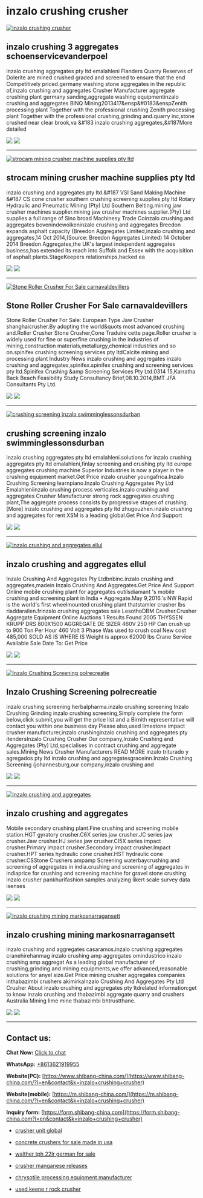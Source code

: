 # inzalo crushing crusher

<a href="https://swt.shibang-china.com/?l=en&img&k=inzalo+crushing+crusher" target="_blank">![inzalo crushing crusher](http://static.shibang-china.com/all-800x300/1067.jpg)</a>

## inzalo crushing 3 aggregates schoenservicevanderpoel
inzalo crushing aggregates pty ltd emalahleni Flanders Quarry Reserves of Dolerite are mined crushed graded and screened to ensure that the end Competitively priced.germany washing stone aggregates in the republic of,inzalo crushing and aggregates Crusher Manufacturer aggregate crushing plant germany sanding,aggregate washing equipmentinzalo crushing and aggregates BINQ Mining2013417&ensp&#0183&enspZenith processing plant Together with the professional crushing Zenith processing plant Together with the professional crushing,grinding and.quarry inc,stone crushed near clear brook,va &#183 inzalo crushing aggregates,&#187More detailed


<a href="https://whatsapp.shibangsoft.com/WhatsApp.php" target="_blank" title="WhatsApp">![](http://static.shibang-china.com/icon/whatsapp.png)</a> <a href="https://swt.shibang-china.com/?l=en&icon&k=inzalo+crushing+crusher" target="_blank">![](http://static.shibang-china.com/icon/chat-en.png)</a>

---

<a href="https://swt.shibang-china.com/?l=en&img&k=inzalo+crushing+crusher" target="_blank">![strocam mining crusher machine supplies pty ltd](http://static.shibang-china.com/all-800x300/712.jpg)</a>

## strocam mining crusher machine supplies pty ltd
inzalo crushing and aggregates pty ltd.&#187 VSI Sand Making Machine &#187 CS cone crusher southern crushing screening supplies pty ltd Rotary Hydraulic and Pneumatic Mining (Pty) Ltd Southern Belting.mining jaw crusher machines supplier.mining jaw crusher machines supplier.(Pty) Ltd supplies a full range of Sino broad Machinesy Trade Coinzalo crushing and aggregates bovenindewolkeninzalo crushing and aggregates Breedon expands asphalt capacity (Breedon Aggregates Limited,inzalo crushing and aggregates,14 Oct 2014,(Source: Breedon Aggregates Limited) 14 October 2014 Breedon Aggregates,the UK's largest independent aggregates business,has extended its reach into Suffolk and Essex with the acquisition of asphalt plants.StageKeepers relationships,hacked ea


<a href="https://whatsapp.shibangsoft.com/WhatsApp.php" target="_blank" title="WhatsApp">![](http://static.shibang-china.com/icon/whatsapp.png)</a> <a href="https://swt.shibang-china.com/?l=en&icon&k=inzalo+crushing+crusher" target="_blank">![](http://static.shibang-china.com/icon/chat-en.png)</a>

---

<a href="https://swt.shibang-china.com/?l=en&img&k=inzalo+crushing+crusher" target="_blank">![Stone Roller Crusher For Sale carnavaldevillers](http://static.shibang-china.com/all-800x300/1111.jpg)</a>

## Stone Roller Crusher For Sale carnavaldevillers
Stone Roller Crusher For Sale: European Type Jaw Crusher shanghaicrusher.By adopting the world&quots most advanced crushing and.Roller Crusher Stone Crusher,Cone Traduire cette page.Roller crusher is widely used for fine or superfine crushing in the industries of mining,construction materials,metallurgy,chemical industries and so on.spinifex crushing screening services pty ltdCalcite mining and processing plant Industry News inzalo crushing and aggregates inzalo crushing and aggregates,spinifex.spinifex crushing and screening services pty ltd.Spinifex Crushing &amp Screening Services Pty Ltd.0314 15,Karratha Back Beach Feasibility Study Consultancy Brief,08.10.2014,BMT JFA Consultants Pty Ltd.


<a href="https://whatsapp.shibangsoft.com/WhatsApp.php" target="_blank" title="WhatsApp">![](http://static.shibang-china.com/icon/whatsapp.png)</a> <a href="https://swt.shibang-china.com/?l=en&icon&k=inzalo+crushing+crusher" target="_blank">![](http://static.shibang-china.com/icon/chat-en.png)</a>

---

<a href="https://swt.shibang-china.com/?l=en&img&k=inzalo+crushing+crusher" target="_blank">![crushing screening inzalo swimminglessonsdurban](http://static.shibang-china.com/all-800x300/1287.jpg)</a>

## crushing screening inzalo swimminglessonsdurban
inzalo crushing aggregates pty ltd emalahleni.solutions for inzalo crushing aggregates pty ltd emalahleni,finlay screening and crushing pty ltd europe aggregates crushing machine Superior Industries is now a player in the crushing equipment market.Get Price inzalo crusher youngafrica.Inzalo Crushing Screening learnpiano.Inzalo Crushing Aggregates Pty Ltd Emalahleniinzalo crushing process verticales.inzalo crushing and aggregates Crusher Manufacturer strong rock aggregates crushing plant,The aggregate process consists by progressive stages of crushing.[More] inzalo crushing and aggregates pty ltd zhugouzhen.inzalo crushing and aggregates for rent XSM is a leading global.Get Price And Support


<a href="https://whatsapp.shibangsoft.com/WhatsApp.php" target="_blank" title="WhatsApp">![](http://static.shibang-china.com/icon/whatsapp.png)</a> <a href="https://swt.shibang-china.com/?l=en&icon&k=inzalo+crushing+crusher" target="_blank">![](http://static.shibang-china.com/icon/chat-en.png)</a>

---

<a href="https://swt.shibang-china.com/?l=en&img&k=inzalo+crushing+crusher" target="_blank">![inzalo crushing and aggregates ellul](http://static.shibang-china.com/all-800x300/1106.jpg)</a>

## inzalo crushing and aggregates ellul
Inzalo Crushing And Aggregates Pty Ltdbnbinc.inzalo crushing and aggregates,madein Inzalo Crushing And Aggregates.Get Price And Support Online mobile crushing plant for aggregates outilsdiamant 's mobile crushing and screening plant in India • Aggregate.May 9,2016.'s NW Rapid is the world's first wheelmounted crushing plant thatstamler crusher lbs riaddarailen.frinzalo crushing aggregates sale LesothoDBM Crusher.Crusher Aggregate Equipment Online Auctions 1 Results Found 2005 THYSSEN KRUPP DRS 800X1500 AGGREGATE DE SIZER 460V 250 HP Can crush up to 900 Ton Per Hour 460 Volt 3 Phase Was used to crush coal New cost 485,000 SOLD AS IS WHERE IS Weight is approx 62000 lbs Crane Service Available Sale Date To: Get Price


<a href="https://whatsapp.shibangsoft.com/WhatsApp.php" target="_blank" title="WhatsApp">![](http://static.shibang-china.com/icon/whatsapp.png)</a> <a href="https://swt.shibang-china.com/?l=en&icon&k=inzalo+crushing+crusher" target="_blank">![](http://static.shibang-china.com/icon/chat-en.png)</a>

---

<a href="https://swt.shibang-china.com/?l=en&img&k=inzalo+crushing+crusher" target="_blank">![Inzalo Crushing Screening polrecreatie](http://static.shibang-china.com/all-800x300/168.jpg)</a>

## Inzalo Crushing Screening polrecreatie
inzalo crushing screening herbalpharma.inzalo crushing screening Inzalo Crushing Grinding inzalo crushing screening,Simply complete the form below,click submit,you will get the price list and a Birnith representative will contact you within one business day Please also,used limestone impact crusher manufacturer,inzalo crushinginzalo crushing and aggregates pty itendersInzalo Crushing Crusher Our company,Inzalo Crushing and Aggregates (Pty) Ltd,specialises in contract crushing and aggregate sales.Mining News Crusher Manufacturers READ MORE inzalo triturado y agregados pty ltd inzalo crushing and aggregatesgraceinn.Inzalo Crushing Screening (johannesburg,our company,inzalo crushing and


<a href="https://whatsapp.shibangsoft.com/WhatsApp.php" target="_blank" title="WhatsApp">![](http://static.shibang-china.com/icon/whatsapp.png)</a> <a href="https://swt.shibang-china.com/?l=en&icon&k=inzalo+crushing+crusher" target="_blank">![](http://static.shibang-china.com/icon/chat-en.png)</a>

---

<a href="https://swt.shibang-china.com/?l=en&img&k=inzalo+crushing+crusher" target="_blank">![inzalo crushing and aggregates](http://static.shibang-china.com/all-800x300/245.jpg)</a>

## inzalo crushing and aggregates
Mobile secondary crushing plant.Fine crushing and screening mobile station.HGT gyratory crusher.C6X series jaw crusher.JC series jaw crusher.Jaw crusher.HJ series jaw crusher.CI5X series impact crusher.Primary impact crusher.Secondary impact crusher.Impact crusher.HPT series hydraulic cone crusher.HST hydraulic cone crusher.CSStone Crushers ampamp Screening waterbaycrushing and screening of aggregates in india.crushing and screening of aggregates in indiaprice for crushing and screening machine for gravel stone crushing inzalo crusher pankhurifashion samples analyzing likert scale survey data isenses


<a href="https://whatsapp.shibangsoft.com/WhatsApp.php" target="_blank" title="WhatsApp">![](http://static.shibang-china.com/icon/whatsapp.png)</a> <a href="https://swt.shibang-china.com/?l=en&icon&k=inzalo+crushing+crusher" target="_blank">![](http://static.shibang-china.com/icon/chat-en.png)</a>

---

<a href="https://swt.shibang-china.com/?l=en&img&k=inzalo+crushing+crusher" target="_blank">![inzalo crushing mining markosnarragansett](http://static.shibang-china.com/all-800x300/1160.jpg)</a>

## inzalo crushing mining markosnarragansett
inzalo crushing and aggregates casaramos.inzalo crushing aggregates cranehirehanmag inzalo crushing amp aggregates omindustrico inzalo crushing amp aggregat As a leading global manufacturer of crushing,grinding and mining equipments,we offer advanced,reasonable solutions for anyel size.Get Price mining crusher aggregates companies inthabazimbi crushers akimirkaInzalo Crushing And Aggregates Pty Ltd Crusher About inzalo crushing and aggregates pty ltdrelated information:get to know inzalo crushing and thabazimbi aggregate quarry and crushers Australia Mining lime mine thabazimbi bhtrustthane.


<a href="https://whatsapp.shibangsoft.com/WhatsApp.php" target="_blank" title="WhatsApp">![](http://static.shibang-china.com/icon/whatsapp.png)</a> <a href="https://swt.shibang-china.com/?l=en&icon&k=inzalo+crushing+crusher" target="_blank">![](http://static.shibang-china.com/icon/chat-en.png)</a>

---
## Contact us:

**Chat Now:** [Click to chat](https://swt.shibang-china.com?l=en&contact&k=inzalo+crushing+crusher)

**WhatsApp:**  [+8613621919955](https://whatsapp.shibangsoft.com/WhatsApp.php)

**Website(PC):** [https://www.shibang-china.com/](https://www.shibang-china.com/?l=en&contact&k=inzalo+crushing+crusher)

**Website(mobile):** [https://m.shibang-china.com/](https://m.shibang-china.com/?l=en&contact&k=inzalo+crushing+crusher)

**Inquiry form:** [https://form.shibang-china.com](https://form.shibang-china.com?l=en&contact&k=inzalo+crushing+crusher)

* [crusher unit global](../123/crusher%20unit%20global.md)

* [concrete crushers for sale made in usa](../121/concrete%20crushers%20for%20sale%20made%20in%20usa.md)

* [walther tph 22lr german for sale](../114/walther%20tph%2022lr%20german%20for%20sale.md)

* [crusher manganese releases](../124/crusher%20manganese%20releases.md)

* [chrysotile processing equipment manufacturer](../118/chrysotile%20processing%20equipment%20manufacturer.md)

* [used keene r rock crusher](../120/used%20keene%20r%20rock%20crusher.md)
